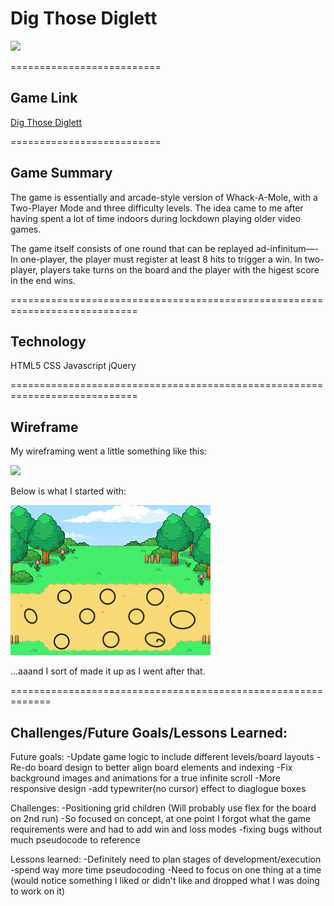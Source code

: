 # Dig Those Diglett

![](https://gonnawatchemall.files.wordpress.com/2019/02/vlcsnap-2019-02-14-13h12m02s936.png )

==========================
## Game Link

[Dig Those Diglett](https://stobrien89.github.io)

==========================

## Game Summary

The game is essentially and arcade-style version of Whack-A-Mole, with a Two-Player Mode and three difficulty levels.  The idea came to me after having spent a lot of time indoors during lockdown playing older video games.

The game itself consists of one round that can be replayed ad-infinitum—- In one-player, the player must register at least 8 hits to trigger a win.  In two-player, players take turns on the board and the player with the higest score in the end wins. 

============================================================================

## Technology

HTML5
CSS
Javascript
jQuery

============================================================================
## Wireframe

My wireframing went a little something like this: 

![](https://pics.astrologymemes.com/how-to-draw-a-doge-1-2-1-draw-some-27210334.png)

Below is what I started with:

![](media/game_wireframe.png)


...aaand I sort of made it up as I went after that.

=============================================================

## Challenges/Future Goals/Lessons Learned:

Future goals: 
-Update game logic to include different levels/board layouts
-Re-do board design to better align board elements and indexing
-Fix background images and animations for a true infinite scroll
-More responsive design
-add typewriter(no cursor) effect to diaglogue boxes

Challenges:
-Positioning grid children (Will probably use flex for the board on 2nd run)
-So focused on concept, at one point I forgot what the game requirements were and had to add win and loss modes
-fixing bugs without much pseudocode to reference

Lessons learned:
-Definitely need to plan stages of development/execution
-spend way more time pseudocoding
-Need to focus on one thing at a time (would notice something I liked or didn't like and dropped what I was doing to work on it)



